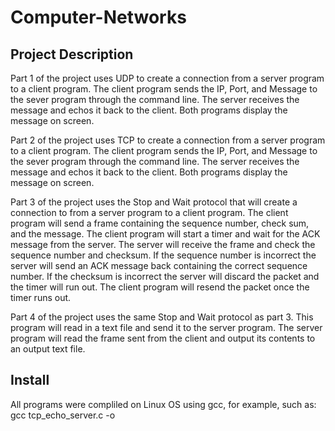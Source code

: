# Computer-Networks

## Project Description
Part 1 of the project uses UDP to create a connection from a server program to a client program. The client program sends the IP, Port, and Message to the sever program through the command line.
The server receives the message and echos it back to the client. Both programs display the message on screen.

Part 2 of the project uses TCP to create a connection from a server program to a client program. The client program sends the IP, Port, and Message to the sever program through the command line.
The server receives the message and echos it back to the client. Both programs display the message on screen.

Part 3 of the project uses the Stop and Wait protocol that will create a connection to from a server program to a client program. The client program will send a frame containing the sequence number,
check sum, and the message. The client program will start a timer and wait for the ACK message from the server. The server will receive the frame and check the sequence number and checksum. If the sequence number is incorrect the server will send an ACK message back containing the correct sequence number.  If the checksum is incorrect the server will discard the packet and the timer will run out. The client program will resend the packet once the timer runs out. 

Part 4 of the project uses the same Stop and Wait protocol as part 3. This program will read in a text file and send it to the server program. The server program will read the frame sent from the client and output
its contents to an output text file. 

## Install
All programs were compliled on Linux OS using gcc, for example, such as: gcc tcp_echo_server.c -o 
